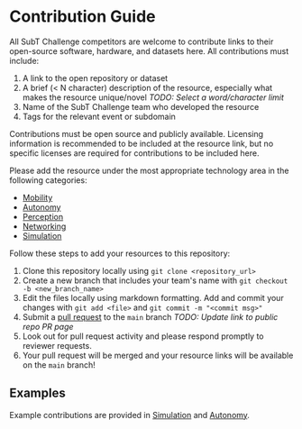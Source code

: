 # Contribution Guide

All SubT Challenge competitors are welcome to contribute links to their open-source software, hardware, and datasets here. All contributions must include:

1. A link to the open repository or dataset
1. A brief (< N character) description of the resource, especially what makes the resource unique/novel *TODO: Select a word/character limit*
1. Name of the SubT Challenge team who developed the resource
1. Tags for the relevant event or subdomain

Contributions must be open source and publicly available. 
Licensing information is recommended to be included at the resource link, but no specific licenses are required for contributions to be included here.

Please add the resource under the most appropriate technology area in the following categories:

* [Mobility](1-Mobility.md)
* [Autonomy](2-Autonomy.md)
* [Perception](3-Perception.md)
* [Networking](4-Networking.md)
* [Simulation](5-Simulation.md)

Follow these steps to add your resources to this repository:

1. Clone this repository locally using `git clone <repository_url>`
1. Create a new branch that includes your team's name with `git checkout -b <new_branch_name>`
1. Edit the files locally using markdown formatting. Add and commit your changes with `git add <file>` and `git commit -m "<commit msg>"`
1. Submit a [pull request](TODO) to the `main` branch *TODO: Update link to public repo PR page*
1. Look out for pull request activity and please respond promptly to reviewer requests.
1. Your pull request will be merged and your resource links will be available on the `main` branch! 

## Examples

Example contributions are provided in [Simulation](/Simulation.md) and [Autonomy](/Autonomy.md). 

